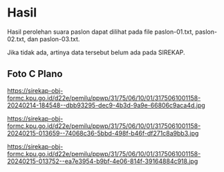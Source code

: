 # Hasil

Hasil perolehan suara paslon dapat dilihat pada file paslon-01.txt, paslon-02.txt, dan paslon-03.txt.

Jika tidak ada, artinya data tersebut belum ada pada SIREKAP.

## Foto C Plano

https://sirekap-obj-formc.kpu.go.id/d22e/pemilu/ppwp/31/75/06/10/01/3175061001158-20240214-184548--dbb93295-dec9-4b3d-9a9e-66806c9aca4d.jpg

https://sirekap-obj-formc.kpu.go.id/d22e/pemilu/ppwp/31/75/06/10/01/3175061001158-20240215-013659--74068c36-5bbd-498f-b46f-df271c8a9bb3.jpg

https://sirekap-obj-formc.kpu.go.id/d22e/pemilu/ppwp/31/75/06/10/01/3175061001158-20240215-013752--ea7e3954-b9bf-4e06-814f-39164884c918.jpg
